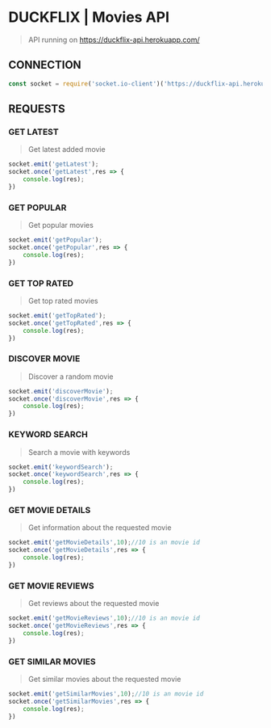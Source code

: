 # DUCKFLIX | Movies API

> API running on https://duckflix-api.herokuapp.com/

## CONNECTION
```js
const socket = require('socket.io-client')('https://duckflix-api.herokuapp.com/')
```

## REQUESTS

### GET LATEST
> Get latest added movie
```js
socket.emit('getLatest');
socket.once('getLatest',res => {
    console.log(res);
})
```

### GET POPULAR
> Get popular movies
```js
socket.emit('getPopular');
socket.once('getPopular',res => {
    console.log(res);
})
```

### GET TOP RATED
> Get top rated movies
```js
socket.emit('getTopRated');
socket.once('getTopRated',res => {
    console.log(res);
})
```

### DISCOVER MOVIE
> Discover a random movie
```js
socket.emit('discoverMovie');
socket.once('discoverMovie',res => {
    console.log(res);
})
```

### KEYWORD SEARCH
> Search a movie with keywords
```js
socket.emit('keywordSearch');
socket.once('keywordSearch',res => {
    console.log(res);
})
```

### GET MOVIE DETAILS
> Get information about the requested movie
```js
socket.emit('getMovieDetails',10);//10 is an movie id
socket.once('getMovieDetails',res => {
    console.log(res);
})
```

### GET MOVIE REVIEWS
> Get reviews about the requested movie
```js
socket.emit('getMovieReviews',10);//10 is an movie id
socket.once('getMovieReviews',res => {
    console.log(res);
})
```

### GET SIMILAR MOVIES
> Get similar movies about the requested movie
```js
socket.emit('getSimilarMovies',10);//10 is an movie id
socket.once('getSimilarMovies',res => {
    console.log(res);
})
```
